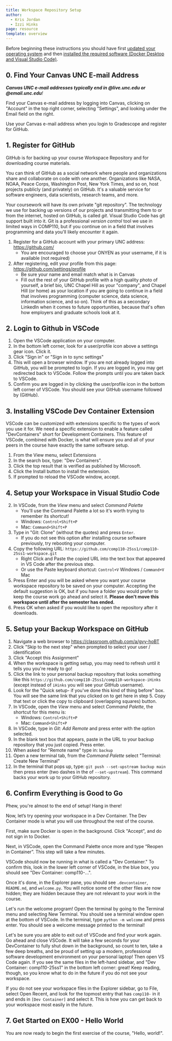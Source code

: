 ```yaml
---
title: Workspace Repository Setup
author:
  - Kris Jordan
  - Izzi Hinks
page: resource
template: overview
---
```


Before beginning these instructions you should have first [updated your operating system](/resources/setup/os-update.html) and then [installed the required software (Docker Desktop and Visual Studio Code)](/resources/setup/software.html).

## 0. Find Your Canvas UNC E-mail Address

_**Canvas UNC e-mail addresses typically end in @live.unc.edu or @email.unc.edu**!_

Find your Canvas e-mail address by logging into Canvas, clicking on "Account" in the top right corner, selecting "Settings", and looking under the Email field on the right.

Use your Canvas e-mail address when you login to Gradescope and register for GitHub.

## 1. Register for GitHub

GitHub is for backing up your course Workspace Repository and for downloading course materials.

You can think of GitHub as a social network where people and organizations share and collaborate on code with one another. Organizations like NASA, NOAA, Peace Corps, Washington Post, New York Times, and so on, host projects publicly (and privately) on GitHub. It's a valuable service for software engineers, data scientists, research teams, and more.

Your coursework will have its own private "git repository". The technology we use for backing up versions of our projects and transmitting them to or from the internet, hosted on GitHub, is called _git_. Visual Studio Code has git support built into it. Git is a professional _version control_ tool we use in limited ways in COMP110, but if you continue on in a field that involves programming and data you'll likely encounter it again.

1. Register for a GitHub account with your primary UNC address: <a href="https://github.com/" target="_blank">https://github.com/</a>
   - You are encouraged to choose your ONYEN as your username, if it is available (not required)
2. After registering, edit your profile from this page: <a href="https://github.com/settings/profile" target="_blank">https://github.com/settings/profile</a>
   - Be sure your name and email match what is in Canvas
   - Fill out the rest of your GitHub profile with a high quality photo of yourself, a brief bio, UNC Chapel Hill as your "company", and Chapel Hill (or home) as your location if you are going to continue in a field that involves programming (computer science, data science, information science, and so on). Think of this as a secondary LinkedIn when it comes to future opportunities, because that's often how employers and graduate schools look at it.

## 2. Login to Github in VSCode

1. Open the VSCode application on your computer.
2. In the bottom left corner, look for a user/profile icon above a settings gear icon. Click it.
3. Click "Sign in" or "Sign in to sync settings"
4. This will open a browser window. If you are not already logged into GitHub, you will be prompted to login. If you are logged in, you may get redirected back to VSCode. Follow the prompts until you are taken back to VSCode.
5. Confirm you are logged in by clicking the user/profile icon in the bottom left corner of VSCode. You should see your GitHub username followed by (GitHub).

## 3. Installing VSCode Dev Container Extension

VSCode can be customized with extensions specific to the types of work you use it for. We need a specific extension to enable a feature called "DevContainers" short for Development Containers. This feature of VSCode, combined with Docker, is what will ensure you and all of your peers in the course have exactly the same software setup.

1. From the View menu, select Extensions
2. In the search box, type: "Dev Containers".
3. Click the top result that is verified as published by Microsoft.
4. Click the Install button to install the extension.
5. If prompted to reload the VSCode window, accept.

<!-- 
## 4. Setup your Course Workspace on GitHub

1. Navigate a web browser to <a href="https://classroom.github.com/a/YZrjn2no" target="_blank">https://classroom.github.com/a/YZrjn2no</a>
2. Click "Skip to the next step" if prompted to select your user / identification
3. Click "Accept this Assignment"
4. When the workspace is getting set up, you may need to refresh until it tells you you're ready to go!
5. Click the link to your personal backup repository that looks something like this `https://github.com/comp110-25s/comp110-workspace-iHinks` (except instead of `iHinks` you will see your GitHub username).

## 5. Setup your Workspace in Visual Studio Code

1. In VSCode, from the _View_ menu select _Command Palette_
   - You'll use the Command Palette a lot so it's worth trying to remember its shortcut!
   - Windows: `Control+Shift+P`
   - Mac: `Command+Shift+P`
2. Type in "Git: Clone" (without the quotes) and press `Enter`.
3. Select "Clone from GitHub"
4. Under Repository Name, look for `comp110-...` where the your GitHub username is found at the end of a workspace repository. Select your workspace.
   * If you do not see your repository, be sure you are logged into VSCode with your GitHub account per part 2 above.
5. You will be asked where you want your course workspace repository to be saved on your computer. Accepting the default suggestion is OK, but if you have a folder you would prefer to keep the course work go ahead and select it. **Moving your workspace after this step and should be avoided until the semester ends.**
6. Press OK when asked if you would like to Open the repository after it downloads.
7. After a second or two, you should see a popup telling you "Folder contains a DevContainer configuration file." Click the blue button **Reopen in Container**. This step will take a few minutes to complete.
8. If you accidentally close this pop-up, you can open the Command Palette once more (step 1) and type in: **Reopen in Container** and press enter. -->


## 4. Setup your Workspace in Visual Studio Code

2. In VSCode, from the _View_ menu and select _Command Palette_
   - You'll use the Command Palette a lot so it's worth trying to remember its shortcut!
   - Windows: `Control+Shift+P`
   - Mac: `Command+Shift+P`
3. Type in "Git: Clone" (without the quotes) and press `Enter`.
   - If you do not see this option after installing course software previously, try rebooting your computer.
4. Copy the following URL: `https://github.com/comp110-25ss1/comp110-25ss1-workspace.git`
   - Right Click and Paste the copied URL into the text box that appeared in VS Code after the previous step.
   - Or use the Paste keyboard shortcut: `Control+V` Windows / `Command+V` Mac
5. Press Enter and you will be asked where you want your course workspace repository to be saved on your computer. Accepting the default suggestion is OK, but if you have a folder you would prefer to keep the course work go ahead and select it. **Please don't move this workspace until after the semester has ended.**
6. Press OK when asked if you would like to open the repository after it downloads.

## 5. Setup your Backup Workspace on GitHub

1. Navigate a web browser to <a href="https://classroom.github.com/a/gvy-hoBT" target="_blank">https://classroom.github.com/a/gvy-hoBT</a>
2. Click "Skip to the next step" when prompted to select your user / identification
3. Click "Accept this Assignment"
4. When the workspace is getting setup, you may need to refresh until it tells you you're ready to go!
5. Click the link to your personal backup repository that looks something like this `https://github.com/comp110-25ss1/comp110-workspace-iHinks` (except instead of `iHinks` you will see your GitHub username).
6. Look for the "Quick setup- if you've done this kind of thing before" box. You will see the same link that you clicked on to get here in step 5. Copy that text or click the copy to clipboard (overlapping squares) button.
7. In VSCode, open the _View_ menu and select _Command Palette_, the shortcut for this menu is:
   - Windows: `Control+Shift+P`
   - Mac: `Command+Shift+P`
8. In VSCode, type in _Git: Add Remote_ and press enter with the option selected.
9. In the blank text box that appears, paste in the URL to your backup repository that you just copied. Press enter.
10. When asked for "Remote name" type in: `backup`
11. Open a new terminal tab, from the _Command Palette_ select "Terminal: Create New Terminal"
11. In the terminal that pops up, type: `git push --set-upstream backup main` then press enter (two dashes in the of `--set-upstream`). This command backs your work up to your GitHub repository.


## 6. Confirm Everything is Good to Go

Phew, you're almost to the end of setup! Hang in there!

Now, let’s try opening your workspace in a Dev Container. The Dev Container mode is what you will use throughout the rest of the course. 

First, make sure Docker is open in the background. Click "Accept", and do not sign in to Docker.

Next, in VSCode, open the Command Palette once more and type “Reopen in Container”. This step will take a few minutes. 

VSCode should now be running in what is called a "Dev Container." To confirm this, look in the lower left corner of VSCode, in the blue box, you should see "Dev Container: comp110-...".

Once it's done, in the Explorer pane, you should see `.devcontainer`, `README.md`, and `welcome.py`. You will notice some of the other files are now hidden; they are hidden because they are not relevant to your work in the course.

Let's run the welcome program! Open the terminal by going to the Terminal menu and selecting New Terminal. You should see a terminal window open at the bottom of VSCode. In the terminal, type `python -m welcome` and press enter. You should see a welcome message printed to the terminal!

Let's be sure you are able to exit out of VSCode and find your work again. Go ahead and close VSCode. It will take a few seconds for your DevContainer to fully shut down in the background, so count to ten, take a few deep breaths, and be proud of setting up a modern, professional software development environment on your personal laptop! Then open VS Code again. If you see the same files in the left-hand sidebar, and "Dev Container: comp110-25ss1" in the bottom left corner: great! Keep reading, though, so you know what to do in the future if you do not see your workspace.

If you do not see your workspace files in the Explorer sidebar, go to File, select Open Recent, and look for the topmost entry that has `comp110-` in it and ends in `[Dev Container]` and select it. This is how you can get back to your workspace most easily in the future.

## 7. Get Started on EX00 - Hello World

You are now ready to begin the first exercise of the course, "Hello, world!". 